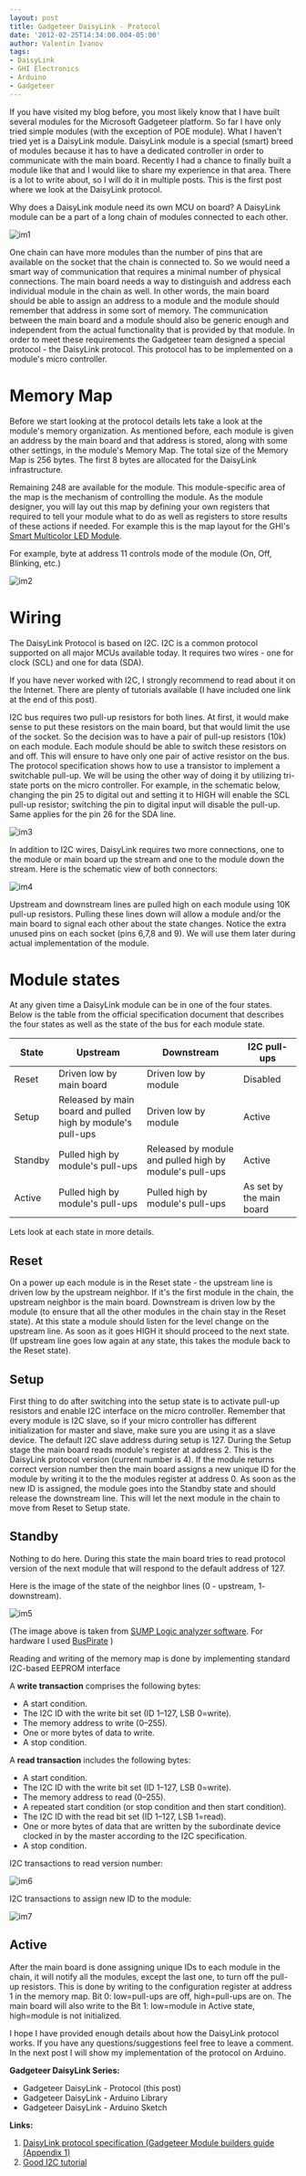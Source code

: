 ```yaml
---
layout: post
title: Gadgeteer DaisyLink - Protocol
date: '2012-02-25T14:34:00.004-05:00'
author: Valentin Ivanov
tags:
- DaisyLink
- GHI Electronics
- Arduino
- Gadgeteer
---
```

If you have visited my blog before, you most likely know that I have built several modules for the Microsoft Gadgeteer platform. So far I have only tried simple modules (with the exception of POE module). What I haven't tried yet is a DaisyLink module. DaisyLink module is a special (smart) breed of modules because it has to have a dedicated controller in order to communicate with the main board. Recently I had a chance to finally built a module like that and I would like to share my experience in that area. There is a lot to write about, so I will do it in multiple posts. This is the first post where we look at the DaisyLink protocol.

Why does a DaisyLink module need its own MCU on board? A DaisyLink module can be a part of a long chain of modules connected to each other.

![im1](https://2.bp.blogspot.com/-r0-2pBNd2Cs/TzBVwjDjdZI/AAAAAAAAAVE/N_PgesVTUZM/s1600/DLChain.jpg)

One chain can have more modules than the number of pins that are available on the socket that the chain is connected to. So we would need a smart way of communication that requires a minimal number of physical connections. The main board needs a way to distinguish and address each individual module in the chain as well. In other words, the main board should be able to assign an address to a module and the module should remember that address in some sort of memory. The communication between the main board and a module should also be generic enough and independent from the actual functionality that is provided by that module. In order to meet these requirements the Gadgeteer team designed a special protocol - the DaisyLink protocol. This protocol has to be implemented on a module's micro controller.

# Memory Map

Before we start looking at the protocol details lets take a look at the module's memory organization. As mentioned before, each module is given an address by the main board and that address is stored, along with some other settings, in the module's Memory Map. The total size of the Memory Map is 256 bytes. The first 8 bytes are allocated for the DaisyLink infrastructure.

Remaining 248 are available for the module. This module-specific area of the map is the mechanism of controlling the module. As the module designer, you will lay out this map by defining your own registers that required to tell your module what to do as well as registers to store results of these actions if needed. For example this is the map layout for the GHI's [Smart Multicolor LED Module](https://www.ghielectronics.com/catalog/product/272).

For example, byte at address 11 controls mode of the module (On, Off, Blinking, etc.)

![im2](https://1.bp.blogspot.com/-nrPDnRAQ5Sk/T0lEu_nnvrI/AAAAAAAAAWQ/iInlMmVhWSo/s1600/Map.jpg)

# Wiring

The DaisyLink Protocol is based on I2C. I2C is a common protocol supported on all major MCUs available today. It requires two wires - one for clock (SCL) and one for data (SDA).

If you have never worked with I2C, I strongly recommend to read about it on the Internet. There are plenty of tutorials available (I have included one link at the end of this post).

I2C bus requires two pull-up resistors for both lines. At first, it would make sense to put these resistors on the main board, but that would limit the use of the socket. So the decision was to have a pair of pull-up resistors (10k) on each module. Each module should be able to switch these resistors on and off. This will ensure to have only one pair of active resistor on the bus. The protocol specification shows how to use a transistor to implement a switchable pull-up. We will be using the other way of doing it by utilizing tri-state ports on the micro controller. For example, in the schematic below, changing the pin 25 to digital out and setting it to HIGH will enable the SCL pull-up resistor; switching the pin to digital input will disable the pull-up. Same applies for the pin 26 for the SDA line.

![im3](https://1.bp.blogspot.com/-az2WQU2qBXo/TzFFUAulblI/AAAAAAAAAVU/v5KBnSD55NA/s1600/DLpullup.jpg)

In addition to I2C wires, DaisyLink requires two more connections, one to the module or main board up the stream and one to the module down the stream. Here is the schematic view of both connectors:

![im4](https://2.bp.blogspot.com/-QKsqd0oiYjQ/TzC9DCPnLsI/AAAAAAAAAVM/LbALjqNAA90/s1600/DLConnectors.jpg)

Upstream and downstream lines are pulled high on each module using 10K pull-up resistors. Pulling these lines down will allow a module and/or the main board to signal each other about the state changes. Notice the extra unused pins on each socket (pins 6,7,8 and 9). We will use them later during actual implementation of the module.

# Module states

At any given time a DaisyLink module can be in one of the four states. Below is the table from the official specification document that describes the four states as well as the state of the bus for each module state.

| State | Upstream | Downstream | I2C pull-ups |
| ----- | -------- | ---------- | ------------ |
| Reset | Driven low by main board | Driven low by module | Disabled |
| Setup | Released by main board and pulled high by module's pull-ups | Driven low by module | Active |
| Standby | Pulled high by module's pull-ups | Released by module and pulled high by module's pull-ups | Active |
| Active | Pulled high by module's pull-ups | Pulled high by module's pull-ups | As set by the main board |

Lets look at each state in more details.

## Reset

On a power up each module is in the Reset state - the upstream line is driven low by the upstream neighbor. If it's the first module in the chain, the upstream neighbor is the main board. Downstream is driven low by the module (to ensure that all the other modules in the chain stay in the Reset state). At this state a module should listen for the level change on the upstream line. As soon as it goes HIGH it should proceed to the next state. (If upstream line goes low again at any state, this takes the module back to the Reset state).

## Setup

First thing to do after switching into the setup state is to activate pull-up resistors and enable I2C interface on the micro controller. Remember that every module is I2C slave, so if your micro controller has different initialization for master and slave, make sure you are using it as a slave device. The default I2C slave address during setup is 127. During the Setup stage the main board reads module's register at address 2. This is the DaisyLink protocol version (current number is 4). If the module returns correct version number then the main board assigns a new unique ID for the module by writing it to the the modules register at address 0. As soon as the new ID is assigned, the module goes into the Standby state and should release the downstream line. This will let the next module in the chain to move from Reset to Setup state.

## Standby

Nothing to do here. During this state the main board tries to read protocol version of the next module that will respond to the default address of 127.

Here is the image of the state of the neighbor lines (0 - upstream, 1- downstream).

![im5](https://4.bp.blogspot.com/-9pSfHrANgVw/T0ZUARCGcPI/AAAAAAAAAV4/Gy-wTr-NRkQ/s1600/dl_init.png)

(The image above is taken from [SUMP Logic analyzer software](https://www.sump.org/projects/analyzer/). For hardware I used [BusPirate](https://dangerousprototypes.com/bus-pirate-manual/) )

Reading and writing of the memory map is done by implementing standard I2C-based EEPROM interface

A **write transaction** comprises the following bytes:

- A start condition.
- The I2C ID with the write bit set (ID 1–127, LSB 0=write).
- The memory address to write (0–255).
- One or more bytes of data to write.
- A stop condition.

A **read transaction** includes the following bytes:

- A start condition.
- The I2C ID with the write bit set (ID 1–127, LSB 0=write).
- The memory address to read (0–255).
- A repeated start condition (or stop condition and then start condition).
- The I2C ID with the read bit set (ID 1–127, LSB 1=read).
- One or more bytes of data that are written by the subordinate device clocked in by the master according to the I2C specification.
- A stop condition.

I2C transactions to read version number:

![im6](https://2.bp.blogspot.com/-xcj35o0xkn0/T0fzYeMD2jI/AAAAAAAAAWA/cJ-9FoqplL8/s1600/dl_init_1.png)

I2C transactions to assign new ID to the module:

![im7](https://4.bp.blogspot.com/-55Efff3Hbpk/T0fzwdGd7VI/AAAAAAAAAWI/8Fk32iPXMkM/s1600/dl_init_2.png)

## Active

After the main board is done assigning unique IDs to each module in the chain, it will notify all the modules, except the last one, to turn off the pull-up resistors. This is done by writing to the configuration register at address 1 in the memory map. Bit 0: low=pull-ups are off, high=pull-ups are on. The main board will also write to the Bit 1: low=module in Active state, high=module is not initialized.

I hope I have provided enough details about how the DaisyLink protocol works. If you have any questions/suggestions feel free to leave a comment. In the next post I will show my implementation of the protocol on Arduino.

**Gadgeteer DaisyLink Series:**

- Gadgeteer DaisyLink - Protocol (this post)
- Gadgeteer DaisyLink - Arduino Library
- Gadgeteer DaisyLink - Arduino Sketch

**Links:**

1. [DaisyLink protocol specification (Gadgeteer Module builders guide (Appendix 1)](https://gadgeteer.codeplex.com/releases/view/105388)
2. [Good I2C tutorial](https://www.best-microcontroller-projects.com/i2c-tutorial.html)
